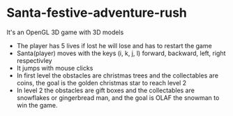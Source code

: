 # Santa-festive-adventure-rush
It's an OpenGL 3D game with 3D models 
- The player has 5 lives if lost he will lose and has to restart the game
- Santa(player) moves with the keys (i, k, j, l) forward, backward, left, right respectivley
- It jumps with mouse clicks
- In first level the obstacles are christmas trees and the collectables are coins, the goal is the golden christmas star to reach level 2
- In level 2 the obstacles are gift boxes and the collectables are snowflakes or gingerbread man, and the goal is OLAF the snowman to win the game.

